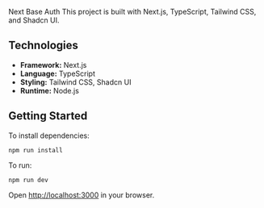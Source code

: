 Next Base Auth
This project is built with Next.js, TypeScript, Tailwind CSS, and Shadcn UI.

## Technologies
- **Framework:** Next.js
- **Language:** TypeScript
- **Styling:** Tailwind CSS, Shadcn UI
- **Runtime:** Node.js

## Getting Started

To install dependencies:
```
npm run install
```

To run:
```
npm run dev
```
Open [http://localhost:3000](http://localhost:3000) in your browser.
